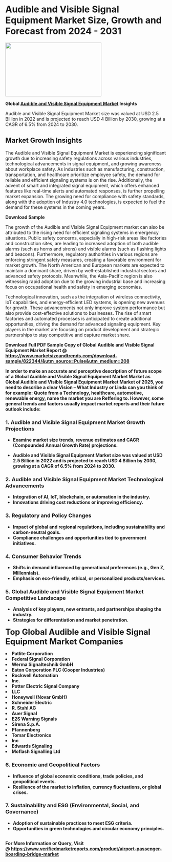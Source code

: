 <H1>Audible and Visible Signal Equipment Market Size, Growth and Forecast from 2024 - 2031</H1><img class="aligncenter size-medium wp-image-584254" src="https://thirdeyenews.in/wp-content/uploads/2024/09/Global-Market-Research-300x168.jpeg" alt="" width="300" height="168" /><p><strong>Global&nbsp;<a href="https://www.marketsizeandtrends.com/download-sample/822344/&amp;utm_source=Pulse&amp;utm_medium=208">Audible and Visible Signal Equipment Market</a> Insights</strong></p><p>Audible and Visible Signal Equipment Market size was valued at USD 2.5 Billion in 2022 and is projected to reach USD 4 Billion by 2030, growing at a CAGR of 6.5% from 2024 to 2030.</p><p><h2>Market Growth Insights</h2> <p>The Audible and Visible Signal Equipment Market is experiencing significant growth due to increasing safety regulations across various industries, technological advancements in signal equipment, and growing awareness about workplace safety. As industries such as manufacturing, construction, transportation, and healthcare prioritize employee safety, the demand for reliable and efficient signaling systems is on the rise. Additionally, the advent of smart and integrated signal equipment, which offers enhanced features like real-time alerts and automated responses, is further propelling market expansion. The growing need for compliance with safety standards, along with the adoption of Industry 4.0 technologies, is expected to fuel the demand for these systems in the coming years.</p> <p><strong>Download Sample</strong></p> <p>The growth of the Audible and Visible Signal Equipment market can also be attributed to the rising need for efficient signaling systems in emergency situations. Public safety concerns, especially in high-risk areas like factories and construction sites, are leading to increased adoption of both audible alarms (such as horns and sirens) and visible alarms (such as flashing lights and beacons). Furthermore, regulatory authorities in various regions are enforcing stringent safety measures, creating a favorable environment for market growth. The North American and European markets are expected to maintain a dominant share, driven by well-established industrial sectors and advanced safety protocols. Meanwhile, the Asia-Pacific region is also witnessing rapid adoption due to the growing industrial base and increasing focus on occupational health and safety in emerging economies. <p>Technological innovation, such as the integration of wireless connectivity, IoT capabilities, and energy-efficient LED systems, is opening new avenues for growth. These advancements not only improve system performance but also provide cost-effective solutions to businesses. The rise of smart factories and automated processes is anticipated to create additional opportunities, driving the demand for advanced signaling equipment. Key players in the market are focusing on product development and strategic partnerships to stay competitive and capture market share. </p> <p><strong></p><p><span class=""><strong>Download Full PDF Sample Copy of Global Audible and Visible Signal Equipment Market Report</strong> @ <a href="https://www.marketsizeandtrends.com/download-sample/822344/&amp;utm_source=Pulse&amp;utm_medium=208" target="_blank">https://www.marketsizeandtrends.com/download-sample/822344/&amp;utm_source=Pulse&amp;utm_medium=208</a></span></p><p>In order to make an accurate and perceptive description of future scope of a Global&nbsp;Audible and Visible Signal Equipment Market Market as Global&nbsp;Audible and Visible Signal Equipment Market Market of 2025, you need to describe a clear Vision &ndash; What Industry or Linda can you think of for example: Quote from a Technology, healthcare, automotive, renewable energy, name the market you are Reffering to. However, some general trends and factors usually impact market reports and their future outlook include:</p><h3>1.&nbsp;<strong>Audible and Visible Signal Equipment Market Growth Projections</strong></h3><ul><li>Examine market size trends, revenue estimates and CAGR (Compounded Annual Growth Rate) projections.</li><li><p>Audible and Visible Signal Equipment Market size was valued at USD 2.5 Billion in 2022 and is projected to reach USD 4 Billion by 2030, growing at a CAGR of 6.5% from 2024 to 2030.</p></li></ul><h3>2.&nbsp;<strong>Audible and Visible Signal Equipment Market Technological Advancements</strong></h3><ul><li>Integration of AI, IoT, blockchain, or automation in the industry.</li><li>Innovations driving cost reductions or improving efficiency.</li></ul><h3>3.&nbsp;<strong>Regulatory and Policy Changes</strong></h3><ul><li>Impact of global and regional regulations, including sustainability and carbon-neutral goals.</li><li>Compliance challenges and opportunities tied to government initiatives.</li></ul><h3>4.&nbsp;<strong>Consumer Behavior Trends</strong></h3><ul><li>Shifts in demand influenced by generational preferences (e.g., Gen Z, Millennials).</li><li>Emphasis on eco-friendly, ethical, or personalized products/services.</li></ul><h3>5.&nbsp;<strong>Global Audible and Visible Signal Equipment Market Competitive Landscape</strong></h3><ul><li>Analysis of key players, new entrants, and partnerships shaping the industry.</li><li>Strategies for differentiation and market penetration.</li></ul><p data-pm-slice="1 1 []"><span style="color: inherit; font-family: inherit; font-size: 25px;">Top Global Audible and Visible Signal Equipment Market Companies</span></p><div class="" data-test-id=""><p><li>Patlite Corporation</li><li> Federal Signal Corporation</li><li> Werma Signaltechnik GmbH</li><li> Eaton Corporation PLC (Cooper Industries)</li><li> Rockwell Automation</li><li> Inc.</li><li> Potter Electric Signal Company</li><li> LLC</li><li> Honeywell (Novar GmbH)</li><li> Schneider Electric</li><li> R. Stahl AG</li><li> Auer Signal</li><li> E2S Warning Signals</li><li> Sirena S.p.A.</li><li> Pfannenberg</li><li> Tomar Electronics</li><li> Inc</li><li> Edwards Signaling</li><li> Moflash Signalling Ltd</li></p></div><h3>6.&nbsp;<strong>Economic and Geopolitical Factors</strong></h3><ul><li>Influence of global economic conditions, trade policies, and geopolitical events.</li><li>Resilience of the market to inflation, currency fluctuations, or global crises.</li></ul><h3>7.&nbsp;<strong>Sustainability and ESG (Environmental, Social, and Governance)</strong></h3><ul><li>Adoption of sustainable practices to meet ESG criteria.</li><li>Opportunities in green technologies and circular economy principles.</li></ul><h2><strong style="font-size: 14px;">For More Information or Query, Visit @&nbsp;</strong><a style="background-color: #ffffff; font-size: 14px;" href="https://www.marketsizeandtrends.com/report/audible-and-visible-signal-equipment-market/" target="_blank">https://www.verifiedmarketreports.com/product/airport-passenger-boarding-bridge-market</a></h2>
